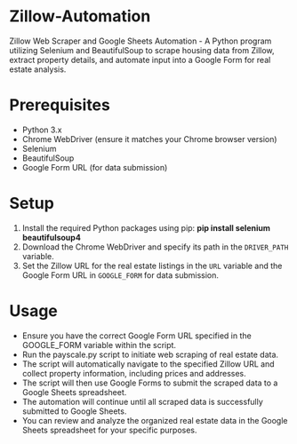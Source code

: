 # Zillow-Automation
Zillow Web Scraper and Google Sheets Automation - A Python program utilizing Selenium and BeautifulSoup to scrape housing data from Zillow, extract property details, and automate input into a Google Form for real estate analysis.

# Prerequisites
- Python 3.x
- Chrome WebDriver (ensure it matches your Chrome browser version)
- Selenium
- BeautifulSoup
- Google Form URL (for data submission)

# Setup
1. Install the required Python packages using pip: **pip install selenium beautifulsoup4**
2. Download the Chrome WebDriver and specify its path in the `DRIVER_PATH` variable.
3. Set the Zillow URL for the real estate listings in the `URL` variable and the Google Form URL in `GOOGLE_FORM` for data submission.

# Usage
- Ensure you have the correct Google Form URL specified in the GOOGLE_FORM variable within the script.
- Run the payscale.py script to initiate web scraping of real estate data.
- The script will automatically navigate to the specified Zillow URL and collect property information, including prices and addresses.
- The script will then use Google Forms to submit the scraped data to a Google Sheets spreadsheet.
- The automation will continue until all scraped data is successfully submitted to Google Sheets.
- You can review and analyze the organized real estate data in the Google Sheets spreadsheet for your specific purposes.
